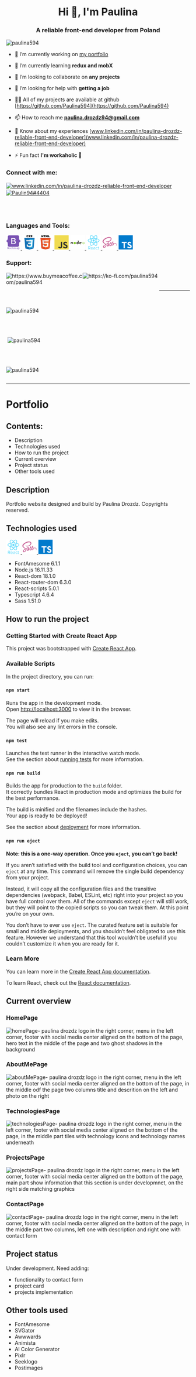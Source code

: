 <h1 align="center">Hi 👋, I'm Paulina</h1>
<h3 align="center">A reliable front-end developer from Poland</h3>

<p align="left"> <img src="https://komarev.com/ghpvc/?username=paulina594&label=Profile%20views&color=0e75b6&style=plastic" alt="paulina594" /> </p>

- 🔭 I’m currently working on [my portfolio](https://github.com/Paulina594/Portfolio)

- 🌱 I’m currently learning **redux and mobX**

- 👯 I’m looking to collaborate on **any projects**

- 🤝 I’m looking for help with **getting a job**

- 👨‍💻 All of my projects are available at github [https://github.com/Paulina594](https://github.com/Paulina594)

- 📫 How to reach me **paulina.drozdz94@gmail.com**

- 📄 Know about my experiences [www.linkedin.com/in/paulina-drozdz-reliable-front-end-developer](www.linkedin.com/in/paulina-drozdz-reliable-front-end-developer)

- ⚡ Fun fact **I'm workaholic 🙈**

<h3 align="left">Connect with me:</h3>
<p align="left">
<a href="https://linkedin.com/in/www.linkedin.com/in/paulina-drozdz-reliable-front-end-developer" target="blank"><img align="center" src="https://raw.githubusercontent.com/rahuldkjain/github-profile-readme-generator/master/src/images/icons/Social/linked-in-alt.svg" alt="www.linkedin.com/in/paulina-drozdz-reliable-front-end-developer" height="30" width="40" /></a>
<a href="https://discord.gg/Paulin94#4404" target="blank"><img align="center" src="https://raw.githubusercontent.com/rahuldkjain/github-profile-readme-generator/master/src/images/icons/Social/discord.svg" alt="Paulin94#4404" height="30" width="40" /></a>
</p>

<br/>
<br/>

<h3 align="left">Languages and Tools:</h3>
<p align="left"> <a href="https://getbootstrap.com" target="_blank" rel="noreferrer"> <img src="https://raw.githubusercontent.com/devicons/devicon/master/icons/bootstrap/bootstrap-plain-wordmark.svg" alt="bootstrap" width="40" height="40"/> </a> <a href="https://www.w3schools.com/css/" target="_blank" rel="noreferrer"> <img src="https://raw.githubusercontent.com/devicons/devicon/master/icons/css3/css3-original-wordmark.svg" alt="css3" width="40" height="40"/> </a> <a href="https://www.w3.org/html/" target="_blank" rel="noreferrer"> <img src="https://raw.githubusercontent.com/devicons/devicon/master/icons/html5/html5-original-wordmark.svg" alt="html5" width="40" height="40"/> </a> <a href="https://developer.mozilla.org/en-US/docs/Web/JavaScript" target="_blank" rel="noreferrer"> <img src="https://raw.githubusercontent.com/devicons/devicon/master/icons/javascript/javascript-original.svg" alt="javascript" width="40" height="40"/> </a> <a href="https://nodejs.org" target="_blank" rel="noreferrer"> <img src="https://raw.githubusercontent.com/devicons/devicon/master/icons/nodejs/nodejs-original-wordmark.svg" alt="nodejs" width="40" height="40"/> </a> <a href="https://reactjs.org/" target="_blank" rel="noreferrer"> <img src="https://raw.githubusercontent.com/devicons/devicon/master/icons/react/react-original-wordmark.svg" alt="react" width="40" height="40"/> </a> <a href="https://sass-lang.com" target="_blank" rel="noreferrer"> <img src="https://raw.githubusercontent.com/devicons/devicon/master/icons/sass/sass-original.svg" alt="sass" width="40" height="40"/> </a> <a href="https://www.typescriptlang.org/" target="_blank" rel="noreferrer"> <img src="https://raw.githubusercontent.com/devicons/devicon/master/icons/typescript/typescript-original.svg" alt="typescript" width="40" height="40"/> </a> </p>

<h3 align="left">Support:</h3>
<p><a href="https://www.buymeacoffee.com/paulina594"> <img align="left" src="https://cdn.buymeacoffee.com/buttons/v2/default-yellow.png" height="50" width="210" alt="https://www.buymeacoffee.com/paulina594" /></a><a href="https://ko-fi.com/paulina594"> <img align="left" src="https://cdn.ko-fi.com/cdn/kofi3.png?v=3" height="50" width="210" alt="https://ko-fi.com/paulina594" /> </a> </p>

<br/>
<br/>

-----------------------------------------------------------------------------------

<br/>

<p><img align="center" src="https://github-readme-stats.vercel.app/api/top-langs?username=paulina594&show_icons=true&locale=en&layout=compact" alt="paulina594" /></p>

<br/>
<br/>

<p>&nbsp;<img align="center" src="https://github-readme-stats.vercel.app/api?username=paulina594&show_icons=true&locale=en" alt="paulina594" /></p>

<br/>
<br/>

<p><img align="center" src="https://github-readme-streak-stats.herokuapp.com/?user=paulina594&" alt="paulina594" /></p>

##
-----------------------------------------------------------------------------------------------------------------------

# Portfolio

## Contents:
- Description
- Technologies used 
- How to run the project
- Current overview
- Project status
- Other tools used 

## Description 

Portfolio website designed and build by Paulina Drozdz. Copyrights reserved. 

## Technologies used 

<p align="left"> </a> <a href="https://reactjs.org/" target="_blank" rel="noreferrer"> <img src="https://raw.githubusercontent.com/devicons/devicon/master/icons/react/react-original-wordmark.svg" alt="react" width="40" height="40"/> </a> <a href="https://sass-lang.com" target="_blank" rel="noreferrer"> <img src="https://raw.githubusercontent.com/devicons/devicon/master/icons/sass/sass-original.svg" alt="sass" width="40" height="40"/> </a> <a href="https://www.typescriptlang.org/" target="_blank" rel="noreferrer"> <img src="https://raw.githubusercontent.com/devicons/devicon/master/icons/typescript/typescript-original.svg" alt="typescript" width="40" height="40"/> </a> </p>

- FontAmesome 6.1.1
- Node.js 16.11.33
- React-dom 18.1.0
- React-router-dom 6.3.0
- React-scripts 5.0.1
- Typescript 4.6.4
- Sass 1.51.0

## How to run the project

### Getting Started with Create React App

This project was bootstrapped with [Create React App](https://github.com/facebook/create-react-app).

### Available Scripts

In the project directory, you can run:

#### `npm start`

Runs the app in the development mode.\
Open [http://localhost:3000](http://localhost:3000) to view it in the browser.

The page will reload if you make edits.\
You will also see any lint errors in the console.

#### `npm test`

Launches the test runner in the interactive watch mode.\
See the section about [running tests](https://facebook.github.io/create-react-app/docs/running-tests) for more information.

#### `npm run build`

Builds the app for production to the `build` folder.\
It correctly bundles React in production mode and optimizes the build for the best performance.

The build is minified and the filenames include the hashes.\
Your app is ready to be deployed!

See the section about [deployment](https://facebook.github.io/create-react-app/docs/deployment) for more information.

#### `npm run eject`

**Note: this is a one-way operation. Once you `eject`, you can’t go back!**

If you aren’t satisfied with the build tool and configuration choices, you can `eject` at any time. This command will remove the single build dependency from your project.

Instead, it will copy all the configuration files and the transitive dependencies (webpack, Babel, ESLint, etc) right into your project so you have full control over them. All of the commands except `eject` will still work, but they will point to the copied scripts so you can tweak them. At this point you’re on your own.

You don’t have to ever use `eject`. The curated feature set is suitable for small and middle deployments, and you shouldn’t feel obligated to use this feature. However we understand that this tool wouldn’t be useful if you couldn’t customize it when you are ready for it.

### Learn More

You can learn more in the [Create React App documentation](https://facebook.github.io/create-react-app/docs/getting-started).

To learn React, check out the [React documentation](https://reactjs.org/).

## Current overview

### HomePage

<img src="https://i.postimg.cc/XvDWC3g2/home.png" alt="homePage- paulina drozdz logo in the right corner, menu in the left corner, footer with social media center aligned on the bottom of the page, hero text in the middle of the page and two ghost shadows in the background" />

### AboutMePage

<img src="https://ibb.co/P1wRLgf" alt="aboutMePage- paulina drozdz logo in the right corner, menu in the left corner, footer with social media center aligned on the bottom of the page, in the middle odf the page two columns title and descrition on the left and photo on the right" />

### TechnologiesPage

<img src="https://i.postimg.cc/yxMs2TMW/technologies.png" alt="technologiesPage- paulina drozdz logo in the right corner, menu in the left corner, footer with social media center aligned on the bottom of the page, in the middle part tiles with technology icons and technology names underneath" />

### ProjectsPage

<img src="https://i.postimg.cc/jSrFsV3q/projects.png" alt="projectsPage- paulina drozdz logo in the right corner, menu in the left corner, footer with social media center aligned on the bottom of the page, main part show information that this section is under developmnet, on the right side matching graphics" />

### ContactPage

<img src="https://i.postimg.cc/wM89G28M/contact.png" alt="contactPage- paulina drozdz logo in the right corner, menu in the left corner, footer with social media center aligned on the bottom of the page, in the middle part two columns, left one with description and right one with contact form" />

## Project status

Under development. 
Need adding: 
- functionality to contact form
- project card
- projects implementation

## Other tools used 
- FontAmesome
- SVGator
- Awwwards
- Animista
- Al Color Generator
- Pixlr
- Seeklogo
- Postimages


